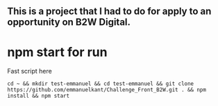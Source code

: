 ## This is a project that I had to do for apply to an opportunity on B2W Digital.

# npm start for run

Fast script here 

```
cd ~ && mkdir test-emmanuel && cd test-emmanuel && git clone https://github.com/emmanuelkant/Challenge_Front_B2W.git . && npm install && npm start

```
